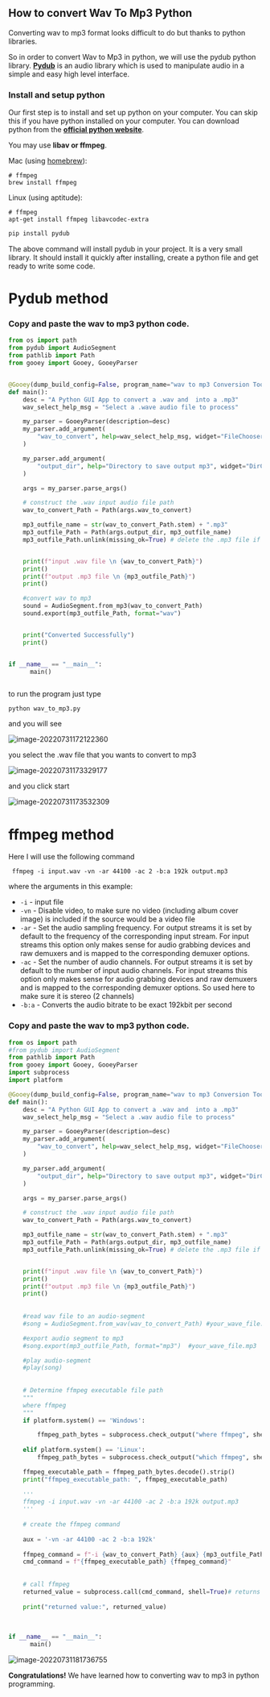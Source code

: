 ## How to convert Wav To Mp3 Python

Converting wav to mp3 format looks difficult to do but thanks to python libraries. 

So in order to convert Wav to Mp3 in python, we will use the pydub python library. **[Pydub](https://pypi.org/project/pydub/)** is an audio library which is used to manipulate audio in a simple and easy high level interface.

### Install and setup python

Our first step is to install and set up python on your computer. You can skip this if you have python installed on your computer. You can download python from the **[official python website](https://www.python.org/downloads/)**.

You may use **libav or ffmpeg**.

Mac (using [homebrew](http://brew.sh/)):

```
# ffmpeg
brew install ffmpeg
```

Linux (using aptitude):

```
# ffmpeg
apt-get install ffmpeg libavcodec-extra
```

```python
pip install pydub
```

The above command will install pydub in your project. It is a very small library. It should install it quickly after installing, create a python file and get ready to write some code.

# Pydub  method



### Copy and paste the wav to mp3 python code.

```python
from os import path
from pydub import AudioSegment
from pathlib import Path
from gooey import Gooey, GooeyParser


@Gooey(dump_build_config=False, program_name="wav to mp3 Conversion Tool")
def main():
    desc = "A Python GUI App to convert a .wav and  into a .mp3"
    wav_select_help_msg = "Select a .wave audio file to process"

    my_parser = GooeyParser(description=desc)
    my_parser.add_argument(
        "wav_to_convert", help=wav_select_help_msg, widget="FileChooser"
    )

    my_parser.add_argument(
        "output_dir", help="Directory to save output mp3", widget="DirChooser"
    )

    args = my_parser.parse_args()

    # construct the .wav input audio file path
    wav_to_convert_Path = Path(args.wav_to_convert)

    mp3_outfile_name = str(wav_to_convert_Path.stem) + ".mp3"
    mp3_outfile_Path = Path(args.output_dir, mp3_outfile_name)
    mp3_outfile_Path.unlink(missing_ok=True) # delete the .mp3 file if it's there


    print(f"input .wav file \n {wav_to_convert_Path}")
    print()
    print(f"output .mp3 file \n {mp3_outfile_Path}")
    print()

    #convert wav to mp3
    sound = AudioSegment.from_mp3(wav_to_convert_Path)
    sound.export(mp3_outfile_Path, format="wav")


    print("Converted Successfully")
    print()


if __name__ == "__main__":
      main()



```



to run the program just type



```
python wav_to_mp3.py
```



and you will see

![image-20220731172122360](assets/images/posts/README/image-20220731172122360.png)

you select the .wav file that you wants to convert to mp3



![image-20220731173329177](assets/images/posts/README/image-20220731173329177.png)

and  you click start



![image-20220731173532309](assets/images/posts/README/image-20220731173532309.png)



# ffmpeg method



Here I will use the following command

```
 ffmpeg -i input.wav -vn -ar 44100 -ac 2 -b:a 192k output.mp3
```

where the arguments in this example:

- `-i` - input file
- `-vn` - Disable video, to make sure no video (including album cover image) is included if the source would be a video file
- `-ar` - Set the audio sampling frequency. For output streams it is set by default to the frequency of the corresponding input stream. For input streams this option only makes sense for audio grabbing devices and raw demuxers and is mapped to the corresponding demuxer options.
- `-ac` - Set the number of audio channels. For output streams it is set by default to the number of input audio channels. For input streams this option only makes sense for audio grabbing devices and raw demuxers and is mapped to the corresponding demuxer options. So used here to make sure it is stereo (2 channels)
- `-b:a` - Converts the audio bitrate to be exact 192kbit per second



### Copy and paste the wav to mp3 python code.

```python
from os import path
#from pydub import AudioSegment
from pathlib import Path
from gooey import Gooey, GooeyParser
import subprocess
import platform

@Gooey(dump_build_config=False, program_name="wav to mp3 Conversion Tool - ruslanmv.com")
def main():
    desc = "A Python GUI App to convert a .wav and  into a .mp3"
    wav_select_help_msg = "Select a .wav audio file to process"

    my_parser = GooeyParser(description=desc)
    my_parser.add_argument(
        "wav_to_convert", help=wav_select_help_msg, widget="FileChooser"
    )

    my_parser.add_argument(
        "output_dir", help="Directory to save output mp3", widget="DirChooser"
    )

    args = my_parser.parse_args()

    # construct the .wav input audio file path
    wav_to_convert_Path = Path(args.wav_to_convert)

    mp3_outfile_name = str(wav_to_convert_Path.stem) + ".mp3"
    mp3_outfile_Path = Path(args.output_dir, mp3_outfile_name)
    mp3_outfile_Path.unlink(missing_ok=True) # delete the .mp3 file if it's there


    print(f"input .wav file \n {wav_to_convert_Path}")
    print()
    print(f"output .mp3 file \n {mp3_outfile_Path}")
    print()
    
    
    #read wav file to an audio-segment
    #song = AudioSegment.from_wav(wav_to_convert_Path) #your_wave_file.wav

    #export audio segment to mp3
    #song.export(mp3_outfile_Path, format="mp3")  #your_wave_file.mp3

    #play audio-segment
    #play(song)
    
    
    # Determine ffmpeg executable file path
    """
    where ffmpeg
    """
    if platform.system() == 'Windows':

        ffmpeg_path_bytes = subprocess.check_output("where ffmpeg", shell=True) 
        
    elif platform.system() == 'Linux':
        ffmpeg_path_bytes = subprocess.check_output("which ffmpeg", shell=True) 

    ffmpeg_executable_path = ffmpeg_path_bytes.decode().strip()
    print("ffmpeg_executable_path: ", ffmpeg_executable_path)
    
    '''
    ffmpeg -i input.wav -vn -ar 44100 -ac 2 -b:a 192k output.mp3
    '''
    
    # create the ffmpeg command
 
    aux = '-vn -ar 44100 -ac 2 -b:a 192k'
    
    ffmpeg_command = f"-i {wav_to_convert_Path} {aux} {mp3_outfile_Path}"
    cmd_command = f"{ffmpeg_executable_path} {ffmpeg_command}"
    
    
    # call ffmpeg
    returned_value = subprocess.call(cmd_command, shell=True)# returns the exit code in unix
    
    print("returned value:", returned_value)
    
    
   
if __name__ == "__main__":
      main()

```

![image-20220731181736755](assets/images/posts/README/image-20220731181736755.png)



**Congratulations!** We have learned how to converting wav to mp3 in python programming.